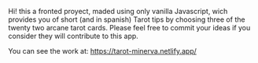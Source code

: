 Hi! this a fronted proyect, maded using only vanilla Javascript, wich provides you of short (and in spanish) Tarot tips by choosing three of the twenty two arcane tarot cards. Please feel free to commit your ideas if you consider they will contribute to this app.

You can see the work at:
https://tarot-minerva.netlify.app/